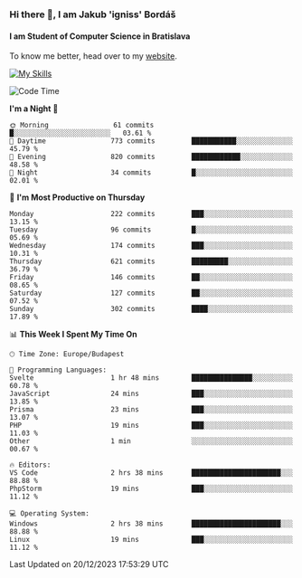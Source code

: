 ### Hi there 👋, I am Jakub 'igniss' Bordáš

#### I am Student of Computer Science in Bratislava
To know me better, head over to my [website](https://bordas.sk).

[![My Skills](https://skillicons.dev/icons?i=js,html,css,figma,svelte,java,kotlin,python,postgresql,typescript,nest,nodejs)](https://bordas.sk)


<!--START_SECTION:waka-->
![Code Time](http://img.shields.io/badge/Code%20Time-1%2C314%20hrs%2034%20mins-blue)

**I'm a Night 🦉** 

```text
🌞 Morning                61 commits          █░░░░░░░░░░░░░░░░░░░░░░░░   03.61 % 
🌆 Daytime                773 commits         ███████████░░░░░░░░░░░░░░   45.79 % 
🌃 Evening                820 commits         ████████████░░░░░░░░░░░░░   48.58 % 
🌙 Night                  34 commits          █░░░░░░░░░░░░░░░░░░░░░░░░   02.01 % 
```
📅 **I'm Most Productive on Thursday** 

```text
Monday                   222 commits         ███░░░░░░░░░░░░░░░░░░░░░░   13.15 % 
Tuesday                  96 commits          █░░░░░░░░░░░░░░░░░░░░░░░░   05.69 % 
Wednesday                174 commits         ███░░░░░░░░░░░░░░░░░░░░░░   10.31 % 
Thursday                 621 commits         █████████░░░░░░░░░░░░░░░░   36.79 % 
Friday                   146 commits         ██░░░░░░░░░░░░░░░░░░░░░░░   08.65 % 
Saturday                 127 commits         ██░░░░░░░░░░░░░░░░░░░░░░░   07.52 % 
Sunday                   302 commits         ████░░░░░░░░░░░░░░░░░░░░░   17.89 % 
```


📊 **This Week I Spent My Time On** 

```text
🕑︎ Time Zone: Europe/Budapest

💬 Programming Languages: 
Svelte                   1 hr 48 mins        ███████████████░░░░░░░░░░   60.78 % 
JavaScript               24 mins             ███░░░░░░░░░░░░░░░░░░░░░░   13.85 % 
Prisma                   23 mins             ███░░░░░░░░░░░░░░░░░░░░░░   13.07 % 
PHP                      19 mins             ███░░░░░░░░░░░░░░░░░░░░░░   11.03 % 
Other                    1 min               ░░░░░░░░░░░░░░░░░░░░░░░░░   00.67 % 

🔥 Editors: 
VS Code                  2 hrs 38 mins       ██████████████████████░░░   88.88 % 
PhpStorm                 19 mins             ███░░░░░░░░░░░░░░░░░░░░░░   11.12 % 

💻 Operating System: 
Windows                  2 hrs 38 mins       ██████████████████████░░░   88.88 % 
Linux                    19 mins             ███░░░░░░░░░░░░░░░░░░░░░░   11.12 % 
```


 Last Updated on 20/12/2023 17:53:29 UTC
<!--END_SECTION:waka-->
